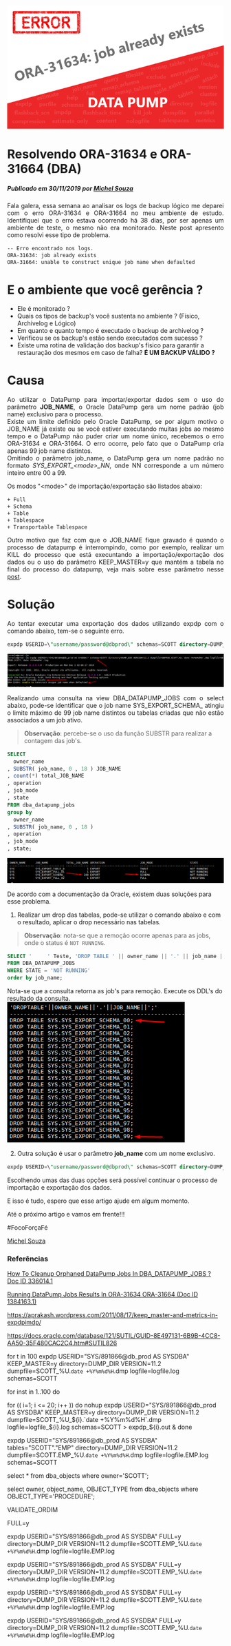![](./img/ORA-31634.png)

# Resolvendo ORA-31634 e ORA-31664 (DBA)
##### Publicado em 30/11/2019 por [Michel Souza](https://www.linkedin.com/in/michel-ferreira-souza/)

<p style="text-align: justify">
Fala galera, essa semana ao analisar os logs de backup lógico me deparei com o erro ORA-31634 e ORA-31664 no meu ambiente de estudo. Identifiquei que o erro estava ocorrendo há 38 dias, por ser apenas um ambiente de teste, o mesmo não era monitorado. Neste post apresento como resolvi esse tipo de problema.
</p>

``` 
-- Erro encontrado nos logs.
ORA-31634: job already exists  
ORA-31664: unable to construct unique job name when defaulted
```
# E o ambiente que você gerência ?
 + Ele é monitorado ?<br>
 + Quais os tipos de backup's você sustenta no ambiente ? (Físico, Archivelog e Lógico)<br>
 + Em quanto e quanto tempo é executado o backup de archivelog ?<br>
 + Verificou se os backup's estão sendo executados com sucesso ?<br>
 + Existe uma rotina de validação dos backup's físico para garantir a restauração dos mesmos em caso de falha? **É UM BACKUP VÁLIDO ?**
 
# Causa
<p style="text-align: justify">
Ao utilizar o DataPump para importar/exportar dados sem o uso do parâmetro <font style='font-weight:bold;'>JOB_NAME</font>, o Oracle DataPump gera um nome padrão (job name) exclusivo para o processo.  <br>
Existe um limite definido pelo Oracle DataPump, se por algum motivo o JOB_NAME já existe ou se você estiver executando muitas jobs ao mesmo tempo e o DataPump não puder criar um nome único, recebemos o erro ORA-31634 e ORA-31664. O erro ocorre, pelo fato que o DataPump cria apenas 99 job name distintos. <br>
Omitindo o parâmetro job_name, o DataPump gera um nome padrão no formato <i>SYS_EXPORT_&lt;mode&gt;_NN</i>, onde NN corresponde a um número inteiro entre 00 a 99. <br> 
</p>

Os modos "&lt;mode&gt;" de importação/exportação são listados abaixo:

    + Full
    + Schema
    + Table
    + Tablespace 
    + Transportable Tablespace
<p style="text-align: justify">
Outro motivo que faz com que o JOB_NAME fique gravado é quando o processo de datapump é interrompindo, como por exemplo, realizar um KILL do processo que está execuntando a importação/exportação dos dados ou o uso do parâmetro KEEP_MASTER=y que mantém a tabela no final do processo do datapump, veja mais sobre esse parâmetro nesse <a href="https://aprakash.wordpress.com/2011/08/17/keep_master-and-metrics-in-expdpimdp/">post</a>.
</p>


# Solução
<p style="text-align: justify">
Ao tentar executar uma exportação dos dados utilizando expdp com o comando abaixo, tem-se o seguinte erro.
</p>

```sql
expdp USERID=\"username/password@dbprod\" schemas=SCOTT directory=DUMP_DIR VERSION=11.2 dumpfile=DBPROD.SCOTT.%U.`date +%Y%m%d%H`.dmp logfile=DBPROD.SCOTT.`date +%Y%m%d%H`.log
```
![](./img/error-ORA-31634.png)


<p style="text-align: justify">
Realizando uma consulta na view DBA_DATAPUMP_JOBS com o select abaixo, pode-se identificar que o job name SYS_EXPORT_SCHEMA_ atingiu o limite máximo de 99 job name distintos ou tabelas criadas que não estão associados a um job ativo.
</p>

> **Observação**: percebe-se o uso da função SUBSTR para realizar a contagem das job's. 

```sql
SELECT 
  owner_name
, SUBSTR( job_name, 0 , 18 ) JOB_NAME
, count(*) total_JOB_NAME
, operation
, job_mode
, state
FROM dba_datapump_jobs
group by 
  owner_name
, SUBSTR( job_name, 0 , 18 )
, operation
, job_mode
, state;
```
![](./img/schema_100_jobs.png)

De acordo com a documentação da Oracle, existem duas soluções para esse problema.

1) Realizar um drop das tabelas, pode-se utilizar o comando abaixo e com o resultado, aplicar o drop necessário nas tabelas.
> **Observação**: nota-se que a remoção ocorre apenas para as jobs, onde o status é ```NOT RUNNING```. 
```sql
SELECT '     ' Teste, 'DROP TABLE ' || owner_name || '.' || job_name || ';' 
FROM DBA_DATAPUMP_JOBS 
WHERE STATE = 'NOT RUNNING' 
order by job_name; 
```
Nota-se que a consulta retorna as job's para remoção. Execute os DDL's do resultado da consulta. 
![](./img/total_job_name_created.png)

2) Outra solução é usar o parâmetro **job_name** com um nome exclusivo.
```sql
expdp USERID=\"username/password@dbprod\" schemas=SCOTT directory=DUMP_DIR VERSION=11.2 job_name=seu_job_name_unico dumpfile=DBPROD.SCOTT.%U.`date +%Y%m%d%H`.dmp logfile=DBPROD.SCOTT.`date +%Y%m%d%H`.log
```
Escolhendo umas das duas opções será possível continuar o processo de importação e exportação dos dados.

E isso é tudo, espero que esse artigo ajude em algum momento. 

Até o próximo artigo e vamos em frente!!!

#FocoForçaFé

[Michel Souza](https://www.linkedin.com/in/michel-ferreira-souza/)


 ### Referências
[How To Cleanup Orphaned DataPump Jobs In DBA_DATAPUMP_JOBS ? Doc ID 336014.1](https://support.oracle.com/epmos/faces/DocumentDisplay?_afrLoop=75035782501065&id=336014.1&_afrWindowMode=0&_adf.ctrl-state=w6syc6onv_139) <br>

[Running DataPump Jobs Results In ORA-31634 ORA-31664 (Doc ID 1384163.1)](https://support.oracle.com/epmos/faces/DocumentDisplay?_afrLoop=75006867427654&id=1384163.1&displayIndex=1&_afrWindowMode=0&_adf.ctrl-state=w6syc6onv_73#SYMPTOM) <br>


https://aprakash.wordpress.com/2011/08/17/keep_master-and-metrics-in-expdpimdp/

https://docs.oracle.com/database/121/SUTIL/GUID-8E497131-6B9B-4CC8-AA50-35F480CAC2C4.htm#SUTIL826

for t in 100 
expdp USERID=\"SYS/891866@db_prod AS SYSDBA\" KEEP_MASTER=y directory=DUMP_DIR VERSION=11.2 dumpfile=SCOTT_%U.`date +%Y%m%d%H`.dmp logfile=logfile.log schemas=SCOTT


for inst in 1..100
do

for (( i=1; i <= 20; i++ ))
do
 nohup expdp USERID=\"SYS/891866@db_prod AS SYSDBA\" KEEP_MASTER=y directory=DUMP_DIR VERSION=11.2 dumpfile=SCOTT_%U_${i}.`date +%Y%m%d%H`.dmp logfile=logfile_${i}.log schemas=SCOTT > expdp_${i}.out &
done


expdp USERID=\"SYS/891866@db_prod AS SYSDBA\" tables="SCOTT"."EMP" directory=DUMP_DIR VERSION=11.2 dumpfile=SCOTT.EMP_%U.`date +%Y%m%d%H`.dmp logfile=logfile.EMP.log schemas=SCOTT

select * from dba_objects where owner='SCOTT';

select owner, object_name, OBJECT_TYPE from dba_objects where OBJECT_TYPE='PROCEDURE';

VALIDATE_ORDIM


FULL=y

expdp USERID=\"SYS/891866@db_prod AS SYSDBA\" FULL=y directory=DUMP_DIR VERSION=11.2 dumpfile=SCOTT.EMP_%U.`date +%Y%m%d%H`.dmp logfile=logfile.EMP.log

expdp USERID=\"SYS/891866@db_prod AS SYSDBA\" FULL=y directory=DUMP_DIR VERSION=11.2 dumpfile=SCOTT.EMP_%U.`date +%Y%m%d%H`.dmp logfile=logfile.EMP.log

expdp USERID=\"SYS/891866@db_prod AS SYSDBA\" FULL=y directory=DUMP_DIR VERSION=11.2 dumpfile=SCOTT.EMP_%U.`date +%Y%m%d%H`.dmp logfile=logfile.EMP.log

expdp USERID=\"SYS/891866@db_prod AS SYSDBA\" FULL=y directory=DUMP_DIR VERSION=11.2 dumpfile=SCOTT.EMP_%U.`date +%Y%m%d%H`.dmp logfile=logfile.EMP.log